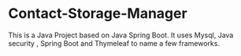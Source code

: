 # Contact-Storage-Manager


This is a Java Project based on Java Spring Boot. It uses Mysql, Java security , Spring Boot and Thymeleaf to name a few frameworks.
